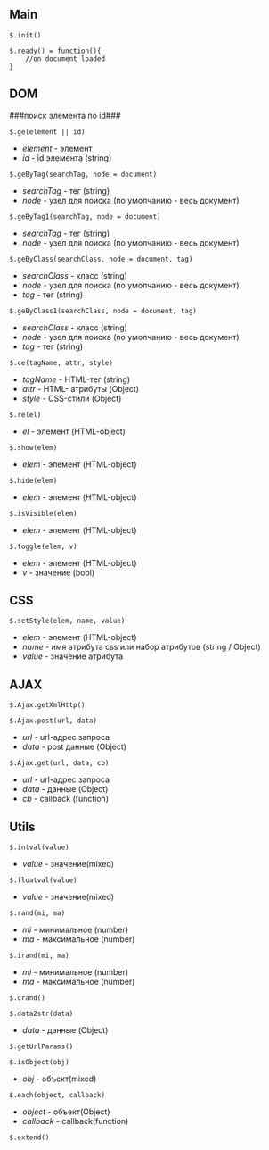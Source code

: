 ## Main
`$.init()`

    $.ready() = function(){
        //on document loaded
    }
## DOM
###поиск элемента по id###

`$.ge(element || id)`
* _element_ - элемент
* _id_ - id элемента (string)

`$.geByTag(searchTag, node = document)`
* _searchTag_ - тег (string)
* _node_ - узел для поиска (по умолчанию - весь документ)

`$.geByTag1(searchTag, node = document)`
* _searchTag_ - тег (string)
* _node_ - узел для поиска (по умолчанию - весь документ)

`$.geByClass(searchClass, node = document, tag)`
* _searchClass_ - класс (string)
* _node_ - узел для поиска (по умолчанию - весь документ) 
* _tag_ - тег (string)

`$.geByClass1(searchClass, node = document, tag)`
* _searchClass_ - класс (string)
* _node_ - узел для поиска (по умолчанию - весь документ)
* _tag_ - тег (string)

`$.ce(tagName, attr, style)`
* _tagName_ - HTML-тег (string)
* _attr_ - HTML- атрибуты (Object)
* _style_ - CSS-стили (Object)

`$.re(el)`
* _el_ - элемент (HTML-object)

`$.show(elem)`
* _elem_ - элемент (HTML-object)

`$.hide(elem)`
* _elem_ - элемент (HTML-object)

`$.isVisible(elem)`
* _elem_ - элемент (HTML-object)

`$.toggle(elem, v)`
* _elem_ - элемент (HTML-object)
* _v_ - значение (bool)

## CSS
`$.setStyle(elem, name, value)`
* _elem_ - элемент (HTML-object)
* _name_ - имя атрибута css или набор атрибутов (string / Object)
* _value_ - значение атрибута

## AJAX
`$.Ajax.getXmlHttp()`

`$.Ajax.post(url, data)`
* _url_ - url-адрес запроса
* _data_ - post данные (Object)

`$.Ajax.get(url, data, cb)`
* _url_ - url-адрес запроса
* _data_ - данные (Object)
* _cb_ - callback (function)

## Utils
`$.intval(value)`
* _value_ - значение(mixed)

`$.floatval(value)`
* _value_ - значение(mixed)

`$.rand(mi, ma)`
* _mi_ - минимальное (number)
* _ma_ - максимальное (number)

`$.irand(mi, ma)`
* _mi_ - минимальное (number)
* _ma_ - максимальное (number)

`$.crand()`

`$.data2str(data)`
* _data_ - данные (Object)

`$.getUrlParams()`

`$.isObject(obj)`
* _obj_ - объект(mixed)

`$.each(object, callback)`
* _object_ - объект(Object)
* _callback_ - callback(function)

`$.extend()`
